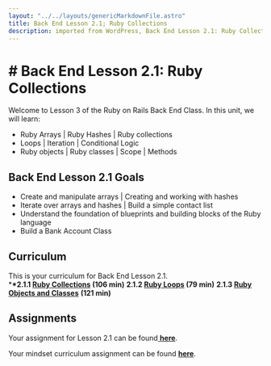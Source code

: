 ```yaml
---     
layout: "../../layouts/genericMarkdownFile.astro"     
title: Back End Lesson 2.1; Ruby Collections     
description: imported from WordPress, Back End Lesson 2.1: Ruby Collections     
---
```


# # Back End Lesson 2.1: Ruby Collections

Welcome to Lesson 3 of the Ruby on Rails Back End Class. In this unit, we will learn:

- Ruby Arrays | Ruby Hashes | Ruby collections
- Loops | Iteration | Conditional Logic
- Ruby objects | Ruby classes | Scope | Methods

## Back End Lesson 2.1 Goals

- Create and manipulate arrays | Creating and working with hashes
- Iterate over arrays and hashes | Build a simple contact list
- Understand the foundation of blueprints and building blocks of the Ruby language
- Build a Bank Account Class

## Curriculum

This is your curriculum for Back End Lesson 2.1.  
\***\*2.1.1 [Ruby Collections](https://teamtreehouse.com/library/ruby-collections) (106 min)**
**2.1.2 [Ruby Loops](https://teamtreehouse.com/library/ruby-loops) (79 min)**
**2.1.3 [Ruby Objects and Classes](https://teamtreehouse.com/library/ruby-objects-and-classes)** **(121 min)**

## Assignments

Your assignment for Lesson 2.1 can be found[ ](https://classroom.github.com/a/TEnB9osU)[**here**](https://github.com/Code-the-Dream-School/Backend-ruby-collections).

Your mindset curriculum assignment can be found **[here](https://learn.codethedream.org/mindset-curriculum-curiosity-to-learn/)**.
